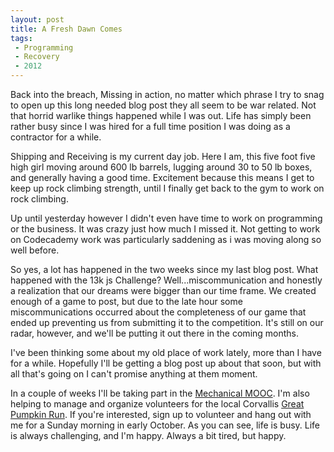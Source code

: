 ```yaml
---
layout: post
title: A Fresh Dawn Comes
tags: 
 - Programming
 - Recovery
 - 2012
---
```


Back into the breach, Missing in action, no matter which phrase I try to snag to open up this long needed blog post they all seem to be war related. Not that horrid warlike things happened while I was out. Life has simply been rather busy since I was hired for a full time position I was doing as a contractor for a while. 

Shipping and Receiving is my current day job. Here I am, this five foot five high girl moving around 600 lb barrels, lugging around 30 to 50 lb boxes, and generally having a good time. Excitement because this means I get to keep up rock climbing strength, until I finally get back to the gym to work on rock climbing. 

Up until yesterday however I didn't even have time to work on programming or the business. It was crazy just how much I missed it. Not getting to work on Codecademy work was particularly saddening as i was moving along so well before. 

So yes, a lot has happened in the two weeks since my last blog post. What happened with the 13k js Challenge? Well...miscommunication and honestly a realization that our dreams were bigger than our time frame. We created enough of a game to post, but due to the late hour some miscommunications occurred about the completeness of our game that ended up preventing us from submitting it to the competition. It's still on our radar, however, and we'll be putting it out there in the coming months.

 I've been thinking some about my old place of work lately, more than I have for a while. Hopefully I'll be getting a blog post up about that soon, but with all that's going on I can't promise anything at them moment.

 In a couple of weeks I'll be taking part in the [Mechanical MOOC](http://mechanicalmooc.org/). I'm also helping to manage and organize volunteers for the local Corvallis [Great Pumpkin Run](http://homelifegreatpumpkinrun.org/). If you're interested, sign up to volunteer and hang out with me for a Sunday morning in early October. As you can see, life is busy. Life is always challenging, and I'm happy. Always a bit tired, but happy. 
